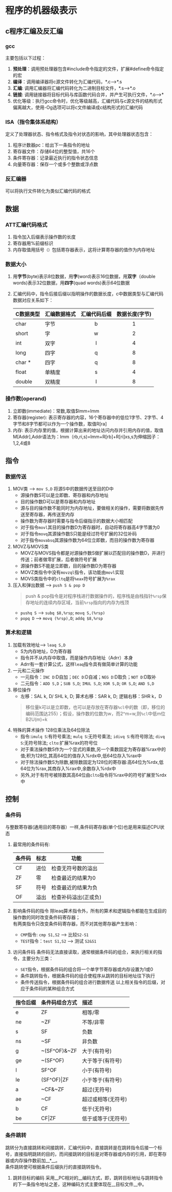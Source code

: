 # 程序的机器级表示
## c程序汇编及反汇编
### gcc
主要包括以下过程：
1. **预处理**：调用预处理器包含#include命令指定的文件，扩展#define命令指定的宏
2. **编译**：调用编译器将c源文件转化为汇编代码，\*.c-->\*.s
3. **汇编**: 调用汇编器将汇编代码转化为二进制目标文件，\*.s-->\*.o
4. **链接**: 调用链接器将目标代码与库函数代码合并，并产生可执行文件，\*.o-->\*
5. 优化等级：执行gcc命令时，优化等级越高，汇编代码与c源文件的结构形式偏离越大，使用-Og选项可以将c文件编译成c结构形式的汇编代码
### ISA（指令集体系结构）
定义了处理器状态、指令格式及指令对状态的影响，其中处理器状态包含：
1. 程序计数器pc：给出下一条指令的地址
2. 寄存器文件：存储64位的整型值，共16个
3. 条件寄存器：记录最近执行的指令状态信息
4. 向量寄存器：保存一个或多个整数或浮点数
### 反汇编器
可以将执行文件转化为类似汇编代码的格式
## 数据
### ATT汇编代码格式
1. 指令加入后缀表示操作数的长度
2. 寄存器用%前缀标识
3. 内存取值用括号`（）`包括寄存器表示，这将计算寄存器的值作为内存地址
### 数据大小
1. 用**字节**(byte)表示8位数据，用**字**(word)表示16位数据，用**双字**（double words)表示32位数据，用**四字**(quad words)表示64位数据
2. 汇编代码中，指令后接后缀以指明操作的数据长度，c中数据类型与汇编代码数据对应关系如下：

   C数据类型|汇编数据格式|汇编代码后缀|数据长度(字节)
   :---|:---|:---:|:---:
   char|字节|b|1
   short|字|w|2
   int|双字|l|4
   long|四字|q|8
   char \*|四字|q|8
   float|单精度|s|4
   double|双精度|l|8

### 操作数(operand)
1. 立即数(immediate)：常数,取值$Imm=Imm
2. 寄存器(register): 表示寄存器的内容，16个寄存器中的低位1字节、2字节、4字节和8字节都可以作为一个操作数，取值R[ra]
3. 内存: 表示内存里的值，根据计算出来的地址访问内存并引用内存的值，取值M[Addr],Addr语法为：Imm（rb,ri,s)=Imm+R[rb]+R[ri]xs,s为伸缩因子：1,2,4或8
## 指令
### 数据传送
1. MOV类 --> `mov S,D` 将源S中的数据传送至目的D中
   - 源操作数S可以是立即数、寄存器和内存地址
   - 目的操作数D可以是寄存器和内存地址
   - 源与目的操作数不能同时为内存地址，要做相关的操作，需要将数据先传送至寄存器，再传送至内存
   - 操作数为寄存器时需要与指令后缀指示的数据大小相匹配
   - 对于指令`movl`其目的操作数D为寄存器时，自动将寄存器高4字节置为0
   - 对于指令`movq`其源操作数S只能是经过符号扩展的32位补码
   - 对于指令`movabsq`其源操作数为64位立即数，而目的操作数为寄存器
2. MOVZ与MOVS类
   - MOVZ与MOVS指令都是对源操作数S做扩展以匹配目的操作数D，并进行传送；前者做零扩展，后者做符号扩展
   - 源操作数S不能是立即数，目的操作数D为寄存器
   - MOVZ类指令中没有`movzql`指令，该功能由`movl`实现
   - MOVS类指令中的`cltq`是将`%eax`符号扩展为`%rax`
3. 压入和弹出数据 --> `push S & pop D`
   > push & pop指令是对程序栈进行数据操作的，程序栈是由栈指针`%rsp`保存地址的连续内存区域，当前`%rsp`指向的内存为栈顶  
   - `pushq S` --> `subq $8,%rsp`; `movq S,(%rsp)`
   - `popq D` --> `movq (%rsp),D`; `addq $8,%rsp`
### 算术和逻辑
1. 加载有效地址--> `leaq S,D`
   - S为内存地址，D为寄存器
   - 指令并不从内存中取值，而是操作内存地址（Adrr）本身
   - Adrr有一套计算公式，这样`leaq`指令具有做简单计算的功能
2. 一元和二元操作
   - 一元指令：`INC D`:D自加；`DEC D`:D自减；`NEG D`:D取负；`NOT D`:D取补
   - 二元指令：`ADD S,D`；`SUB S,D`; `IMUL S,D`; `XOR S,D`; `OR S,D`; `AND S,D`
3. 移位操作
   - 左移：SAL k, D/ SHL k, D; 算术右移：SAR k, D; 逻辑右移：SHR k，D
   >移位量k可以是立即数，也可以是存放在寄存器`%cl`中的数（即，移位的编码范围达255）；假设，操作数的位数为w，而2^m=w,则`%cl`中低m位B2U(m)=k
4. 特殊的算术操作
128位乘法及64位除法
   - 指令:`imulq S`:有符号乘法; `mulq S`:无符号乘法; `idivq S`:有符号除法; `divq S`:无符号除法; `clto`:扩展%rax的符号位
   - 对于乘法操作数S作为一个显式的乘数,另一个乘数固定为寄存器%rax中的值;积为128位,其高64位的值存入%rdx中,低64位存入%rax中
   - 对于除法操作数S为除数,被除数固定为128位的寄存器:高64位为%rdx,低64位为%rax,其商存入%rax中,余数存入%rdx中
   - 另外,对于有符号被除数其高64位由`clto`指令将%rax中的符号扩展至%rdx中
## 控制
### 条件码
与整数寄存器(通用目的寄存器）一样,条件码寄存器(单个位)也是用来描述CPU状态
1. 最常用的条件码有:

   条件码|标志|功能
   ---|---|---
   CF|进位|检查无符号数的溢出
   ZF|零|检查最近的结果为0
   SF|符号|检查最近的结果为负
   OF|溢出|检查补码溢出(正或负)

2. 影响条件码的指令
   除leaq算术指令外，所有的算术和逻辑指令都能在生成目的操作数的同时改变条件码寄存器；  
   有两类指令只改变条件码寄存器，而不对其他寄存器产生影响：
   - `CMP`指令: `cmp S1,S2` --> 比较`S2-S1`
   - `TEST`指令：`test S1,S2` --> 测试 `S2&S1`
3. 访问条件码
   条件码无法直接读取，通常根据条件码的组合，来执行相关的指令，主要分为三类：
   - `SET`指令，根据条件码的组合将一个单字节寄存器或内存设置为1或0
   - 条件跳转指令，根据条件码的组合使程序从跳转的目标地址往下执行
   - 条件传送指令，根据条件码的组合进行数据传送
   以上相关指令的后缀，对应于条件码的某种组合方式

   指令后缀|条件码组合方式|描述
   :---|---|:---
   e|ZF|相等/零
   ne|~ZF|不等/非零
   s|SF|负数
   ns|~SF|非负数
   g|~(SF^OF)&~ZF|大于(有符号)
   ge|~(SF^OF)|大于等于(有符号)
   l|SF^OF|小于(有符号)
   le|(SF^OF)\|ZF|小于等于(有符号)
   a|~CF&~ZF|超过(无符号)
   ae|~CF|超过或相等(无符号)
   b|CF|低于(无符号)
   be|CF\|ZF|低于或等于(无符号)
### 条件跳转
跳转分为直接跳转和间接跳转，汇编代码中，直接跳转是在跳转指令后接一个标号，直接指明跳转的目的，而间接跳转的目标是对寄存器或内存的引用，即在寄存器或内存操作数前加__\*__。  
条件跳转使可根据条件后缀执行的直接跳转指令。
1. 跳转目标的编码
   采用__PC相对的__编码方式，即，跳转目标地址与跳转指令的下一条指令地址之差，这种编码方式主要体现在__目标文件__中。
